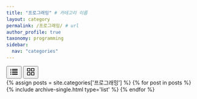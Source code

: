 ```yaml
---
title: "프로그래밍" # 카테고리 이름
layout: category
permalink: /프로그래밍/ # url
author_profile: true
taxonomy: programming
sidebar:
  nav: "categories"
---
```


<!-- 🔘 View Switch Buttons -->

<div class="view-switch">
  <button id="list-view-btn" class="view-btn active">
    <img src="/assets/images/berry.png" alt="List View" width="24"> 
  </button>
  <button id="grid-view-btn" class="view-btn">
    <img src="/assets/images/enabi.png" alt="Grid View" width="24"> 
  </button>

</div>


<!-- 💡 List View -->
<div id="list-view" class="view-mode">
  {% assign posts = site.categories['프로그래밍'] %}
  {% for post in posts %}
    {% include archive-single.html type='list' %}
  {% endfor %}
</div>

<!-- 💡 Grid View -->
<div id="grid-view" class="view-mode" style="display: none;">
  {% assign posts = site.categories['프로그래밍'] %}
  {% for post in posts %}
    {% include archive-single.html type='grid' %}
  {% endfor %}
</div>

<script>
  document.addEventListener('DOMContentLoaded', () => {
    const listBtn = document.getElementById('list-view-btn');
    const gridBtn = document.getElementById('grid-view-btn');
    const listView = document.getElementById('list-view');
    const gridView = document.getElementById('grid-view');

    function switchView(mode) {
      if (mode === 'grid') {
        listView.style.display = 'none';
        gridView.style.display = 'block';
        listBtn.classList.remove('active');
        gridBtn.classList.add('active');
      } else {
        listView.style.display = 'block';
        gridView.style.display = 'none';
        gridBtn.classList.remove('active');
        listBtn.classList.add('active');
      }
      localStorage.setItem('viewMode', mode);
    }

    listBtn.addEventListener('click', () => switchView('list'));
    gridBtn.addEventListener('click', () => switchView('grid'));

    const saved = localStorage.getItem('viewMode') || 'list';
    switchView(saved);
  });
</script>